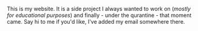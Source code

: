 This is my website. It is a side project I always wanted to work on (*mostly for educational purposes*) and finally - under the qurantine - that moment came. Say hi to me if you'd like, I've added my email somewhere there.
